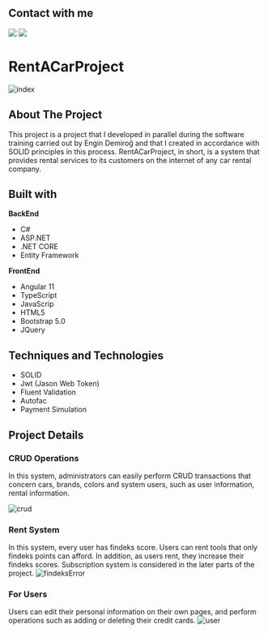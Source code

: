 ## Contact with me

<a href="https://www.linkedin.com/in/arma%C4%9Fan-%C5%9Fahin/"><img src="https://i.hizliresim.com/EArCqX.png"></a>
<a href="mailto:armagan.sahin95@gmail.com"><img src="https://i.hizliresim.com/mISeXV.png"></a>

# RentACarProject
![index](https://i.hizliresim.com/ehLqJU.png)
## About The Project
This project is a project that I developed in parallel during the software training carried out by Engin Demiroğ and that I created in accordance with SOLID principles in this process.
RentACarProject, in short, is a system that provides rental services to its customers on the internet of any car rental company.

## Built with

<b>BackEnd</b>
<ul>
  <li>C#</li>           
  <li>ASP.NET</li>               
  <li>.NET CORE</li>                            
  <li>Entity Framework</li>    
</ul> 
 

   <b>FrontEnd</b> 
  <ul>
   <li>Angular 11</li>
    <li>TypeScript</li>
   <li>JavaScrip</li>
   <li>HTML5</li>
   <li>Bootstrap 5.0</li>
  <li>JQuery</li>
 </ul>
 
## Techniques and Technologies

 <ul>
   <li>SOLID</li>
    <li>Jwt (Jason Web Token)</li>
   <li>Fluent Validation</li>
   <li>Autofac</li>
  <li>Payment Simulation</li>
 </ul>
 
 ## Project Details
 
### CRUD Operations

In this system, administrators can easily perform CRUD transactions that concern cars, brands, colors and system users, such as user information, rental information.

![crud](https://r.resimlink.com/Bfcqk.png)
 
### Rent System

In this system, every user has findeks score. Users can rent tools that only findeks points can afford. 
In addition, as users rent, they increase their findeks scores.
Subscription system is considered in the later parts of the project.
![findeksError](https://r.resimlink.com/uceJH.png)

### For Users

Users can edit their personal information on their own pages, and perform operations such as adding or deleting their credit cards.
![user](https://r.resimlink.com/U52oxp.png)
